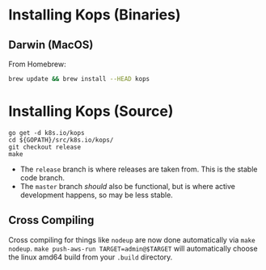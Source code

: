 # Installing Kops (Binaries)

## Darwin (MacOS)

From Homebrew:

```bash
brew update && brew install --HEAD kops
```

# Installing Kops (Source)

```
go get -d k8s.io/kops
cd ${GOPATH}/src/k8s.io/kops/
git checkout release
make
```

* The `release` branch is where releases are taken from.  This is the stable code branch.
* The `master` branch  _should_ also be functional, but is where active development happens, so may be less stable.

## Cross Compiling

Cross compiling for things like `nodeup` are now done automatically via `make nodeup`. `make push-aws-run TARGET=admin@$TARGET` will automatically choose the linux amd64 build from your `.build` directory.

